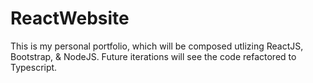 # ReactWebsite 

This is my personal portfolio, which will be composed utlizing ReactJS, Bootstrap, & NodeJS. Future iterations will see the code refactored to Typescript. 
